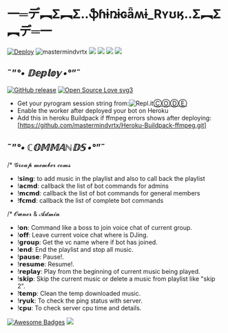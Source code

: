 #   一═デ︻Σ︻Σ..**ֆɦɨռɨɢǟʍɨ_Rʏʊӄ**..Σ︻Σ︻デ═一 
[![Deploy](https://www.herokucdn.com/deploy/button.svg)](https://heroku.com/deploy?template=https://github.com/mastermindvrtx/Telegram-Music-Bot-SHINIGAMI_RYUK.git/tree/Vrtx)
<img align="centre" src="https://img.shields.io/badge/Made%20for-VSCode-1f425f.svg" alt="mastermindvrtx"/>
<img align="centre" src="http://ForTheBadge.com/images/badges/made-with-python.svg" />
<img align="centre" src="https://img.shields.io/badge/Arch_Linux-1793D1?style=for-the-badge&logo=arch-linux&logoColor=white"/> 
<img aligh="centre" src="https://img.shields.io/badge/Maintained%3F-yes-green.svg"/>
<img src="https://telegra.ph/file/2e419eca28153982c5e54.jpg" align="centre"/>

## ˜”*°• 𝔻𝕖𝕡𝕝𝕠𝕪 •°*”˜
[![GitHub release](https://img.shields.io/github/release/Naereen/StrapDown.js.svg)](https://github.com/mastermindvrtx/Telegram-Music-Bot-SHINIGAMI_RYUK/releases/)
[![Open Source Love svg3](https://badges.frapsoft.com/os/v3/open-source.svg?v=103)](https://github.com/ellerbrock/open-source-badges/)

- Get your pyrogram session string from:<img alt="Repl.it" src="https://img.shields.io/badge/Repl.it-%230D101E.svg?&style=for-the-badge&logo=Repl.it&logoColor=white"/>[ⒸⓄⒹⒺ](https://replit.com/@mastermindvrtx/ShinigamiRyukPyrogramSesion#main.py)
- Enable the worker after deployed your bot on Heroku
- Add this in heroku Buildpack if ffmpeg errors shows after deploying:[https://github.com/mastermindvrtx/Heroku-Buildpack-ffmpeg.git]



## ˜”*°• ℂ𝕆𝕄𝕄𝔸ℕ𝔻𝕊 •°*”˜

/* 𝓖𝓻𝓸𝓾𝓹 𝓶𝓮𝓶𝓫𝓮𝓻 𝓬𝓸𝓶𝓼

- !𝘀𝗶𝗻𝗴: to add music in the playlist and also to call back the playlist
- !𝗮𝗰𝗺𝗱: callback the list of bot commands for admins
- !𝗺𝗰𝗺𝗱: callback the list of bot commands for general members
- !𝗳𝗰𝗺𝗱: callback the list of complete bot commands

/*  𝓞𝔀𝓷𝓮𝓻 & 𝓐𝓭𝓶𝓲𝓷 

- !𝗼𝗻: Command like a boss to join voice chat of current group.
- !𝗼𝗳𝗳: Leave current voice chat where is DJing.
- !𝗴𝗿𝗼𝘂𝗽: Get the vc name where if bot has joined.
- !𝗲𝗻𝗱: End the playlist and stop all music.
- !𝗽𝗮𝘂𝘀𝗲: Pause!.
- !𝗿𝗲𝘀𝘂𝗺𝗲: Resume!.
- !𝗿𝗲𝗽𝗹𝗮𝘆: Play from the beginning of current music being played.
- !𝘀𝗸𝗶𝗽: Skip the current music or delete a music from playlist like "skip 2".
- !𝘁𝗲𝗺𝗽: Clean the temp downloaded music. 
- !𝗿𝘆𝘂𝗸: To check the ping status with server.
- !𝗰𝗽𝘂: To check server cpu time and details.

[![Awesome Badges](https://img.shields.io/badge/badges-awesome-green.svg)](https://github.com/Naereen/badges)
<img src="https://telegra.ph/file/2e419eca28153982c5e54.jpg" align="centre"/>
